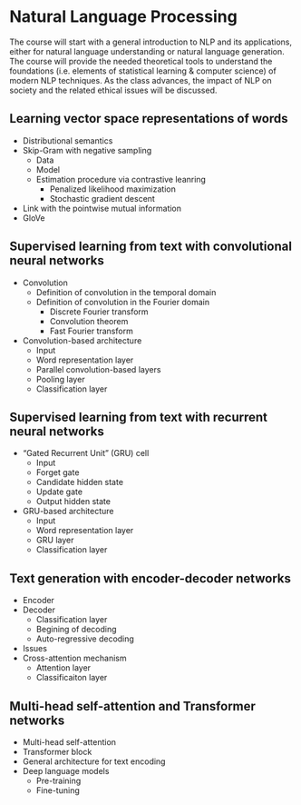 # Natural Language Processing

The course will start with a general introduction to NLP and its applications, either for natural language understanding or natural language generation. The course will provide the needed theoretical tools to understand the foundations (i.e. elements of statistical learning & computer science) of modern NLP techniques. As the class advances, the impact of NLP on society and the related ethical issues will be discussed.

## Learning vector space representations of words
- Distributional semantics
- Skip-Gram with negative sampling
  - Data
  - Model
  - Estimation procedure via contrastive leanring
    - Penalized likelihood maximization
    - Stochastic gradient descent
- Link with the pointwise mutual information
- GloVe

## Supervised learning from text with convolutional neural networks
- Convolution 
  - Definition of convolution in the temporal domain
  - Definition of convolution in the Fourier domain
    - Discrete Fourier transform
    - Convolution theorem
    - Fast Fourier transform
- Convolution-based architecture
  - Input
  - Word representation layer
  - Parallel convolution-based layers
  - Pooling layer
  - Classification layer

## Supervised learning from text with recurrent neural networks
- “Gated Recurrent Unit” (GRU) cell
  - Input
  - Forget gate
  - Candidate hidden state
  - Update gate
  - Output hidden state
- GRU-based architecture
  - Input
  - Word representation layer
  - GRU layer
  - Classification layer

## Text generation with encoder-decoder networks
- Encoder
- Decoder
  - Classification layer
  - Begining of decoding
  - Auto-regressive decoding
- Issues
- Cross-attention mechanism
  - Attention layer
  - Classificaiton layer

## Multi-head self-attention and Transformer networks
- Multi-head self-attention
- Transformer block
- General architecture for text encoding
- Deep language models
  - Pre-training
  - Fine-tuning
